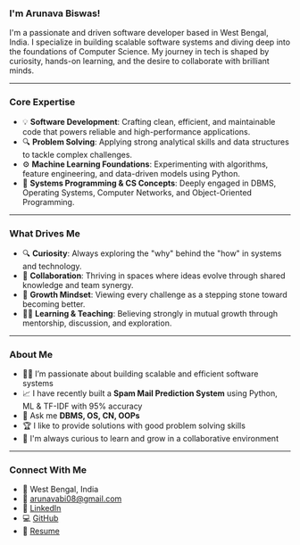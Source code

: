 
### I'm Arunava Biswas!

I'm a passionate and driven software developer based in West Bengal, India. I specialize in building scalable software systems and diving deep into the foundations of Computer Science. My journey in tech is shaped by curiosity, hands-on learning, and the desire to collaborate with brilliant minds.

---

### Core Expertise

- 💡 **Software Development**: Crafting clean, efficient, and maintainable code that powers reliable and high-performance applications.
- 🔍 **Problem Solving**: Applying strong analytical skills and data structures to tackle complex challenges.
- ⚙️ **Machine Learning Foundations**: Experimenting with algorithms, feature engineering, and data-driven models using Python.
- 🧪 **Systems Programming & CS Concepts**: Deeply engaged in DBMS, Operating Systems, Computer Networks, and Object-Oriented Programming.

---

### What Drives Me

- 🔍 **Curiosity**: Always exploring the "why" behind the "how" in systems and technology.
- 🤝 **Collaboration**: Thriving in spaces where ideas evolve through shared knowledge and team synergy.
- 🧭 **Growth Mindset**: Viewing every challenge as a stepping stone toward becoming better.
- 🧑‍🏫 **Learning & Teaching**: Believing strongly in mutual growth through mentorship, discussion, and exploration.

---


### About Me
- 👨‍💻 I’m passionate about building scalable and efficient software systems
- 📈 I have recently built a **Spam Mail Prediction System** using Python, ML & TF-IDF with 95% accuracy 
- 💬 Ask me **DBMS, OS, CN, OOPs**
- 🏆 I like to provide solutions with good problem solving skills
- 🧠 I'm always curious to learn and grow in a collaborative environment

---


### Connect With Me
- 📍 West Bengal, India  
- 📧 arunavabi08@gmail.com  
- 🔗 [LinkedIn](https://www.linkedin.com/in/arunava-biswas972/)  
- 💻 [GitHub](https://github.com/Arunava6171)  
- 🔗 [Resume](https://drive.google.com/file/d/13pbnipzgMtFGRdr854UHestsw587dyHo/view?usp=sharing)







